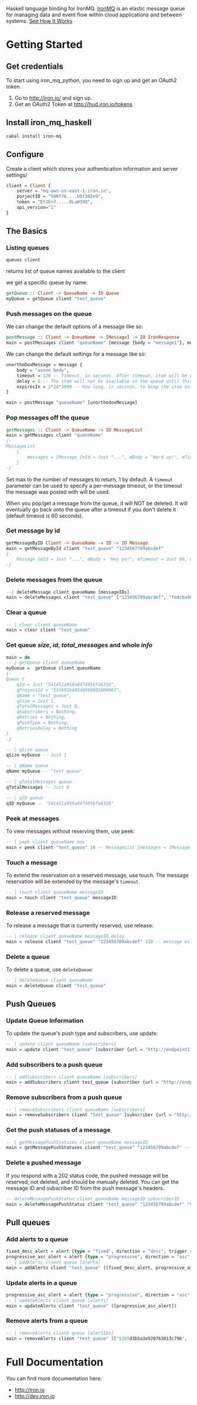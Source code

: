 Haskell language binding for IronMQ. [IronMQ](http://www.iron.io/products/mq) is an elastic message queue for managing data and event flow within cloud applications and between systems. [See How It Works](http://www.iron.io/products/mq/how)

# Getting Started

## Get credentials

To start using iron_mq_python, you need to sign up and get an OAuth2 token.

1. Go to http://iron.io/ and sign up.
2. Get an OAuth2 Token at http://hud.iron.io/tokens

## Install iron_mq_haskell

```sh
cabal install iron-mq
```
## Configure

Create a client which stores your authentication information and server settings/

```haskell
client = Client {
    server = "mq-aws-us-east-1.iron.io",
    porjectID = "500f7b....b0f302e9",
    token = "Et1En7.....0LuW39Q",
    api_version="1"
}
```

## The Basics

### Listing queues

```haskell
queues client
```
returns list of queue names available to the client

we get a specific queue by name:

```haskell
getQueue :: Client -> QueueName -> IO Queue
myQueue = getQueue client "test_queue"
```

### Push messages on the queue

We can change the default options of a message like so:

```haskell
postMessage :: Client -> QueueName -> [Message] -> IO IronResponse
main = postMessages client "queueName" [message {body = "message1"}, message {body = "message2"}]
```

We can change the default settings for a message like so:

```haskell
unorthoDoxMessage = message {
    body = "axxon body",
    timeout = 120 -- Timeout, in seconds. After timeout, item will be placed back on queue. Defaults to 60.
    delay = 5 -- The item will not be available on the queue until this many seconds have passed. Defaults to 0.
    expiresIn = 2*24*3600 -- How long, in seconds, to keep the item on the queue before it is deleted.
}

main = postMessage "queueName" [unorthodoxMessage]
```

### Pop messages off the queue

```haskell
getMessages :: Client -> QueueName -> IO MessageList
main = getMessages client "queneName"
{- 
MessageList 
    {
        messages = [Message {mId = Just "...", mBody = "Word up!", mTimeout = Just 60, mReservedCount = Just 1}]
    }
-}
```

Set max to the number of messages to return, 1 by default. A `timeout` parameter can be used to specify a per-message timeout, or the timeout the message was posted with will be used.

When you pop/get a message from the queue, it will NOT be deleted.
It will eventually go back onto the queue after a timeout if you don't delete it (default timeout is 60 seconds).

### Get message by id
```haskell
getMessageByID Client -> QueueName -> ID -> IO Message
main = getMessageById client "test_queue" "1234567789abcdef"
{-
    Message {mId = Just "...", mBody = "Hey yo!", mTimeout = Just 60, mReservedCount = Just 1}
-}
```

### Delete messages from the queue

```haskell
--| deleteMessage client queueName [messageIDs]
main = deleteMessages client "test_queue" ["123456789abcdef", "fedcba987654321"]
```

### Clear a queue

```haskell
-- | clear client queueName
main = clear client "test_queue"
```

### Get queue ***size***, ***id***, ***total_messages*** and whole ***info***
```haskell
main = do
-- | getQueue client queueName
myQueue =  getQueue client queueName
{-
Queue {
    qId = Just "541451a958a847405bfa6316",
    qProjectId = "53f691bd45d4960005000082",
    qName = "test_queue",
    qSize = Just 1,
    qTotalMessages = Just 8,
    qSubscribers = Nothing,
    qRetries = Nothing,
    qPushType = Nothing,
    qRetriesDelay = Nothing
}
-}

-- | qSize queue
qSize myQueue -- Just 1

-- | qName queue
qName myQueue -- "test_queue"

-- | qTotalMessages queue
qTotalMessages -- Just 8

-- | qID queue
qID myQueue -- "541451a958a847405bfa6316"
```

### Peek at messages

To view messages without reserving them, use peek:

```haskell
-- | peek client queueName max
main = peek client "test_queue" 10 -- MessageList {messages = [Message {mId = Just "...", mBody = "Word up!", mTimeout = Just 60, mReservedCount = Just 1}]}
```

### Touch a message

To extend the reservation on a reserved message, use touch. The message reservation will be extended by the message's `timeout`.

```haskell
-- | touch client queueName messageID
main = touch client "test_queue" messageID
```

### Release a reserved message

To release a message that is currently reserved, use release:

```haskell
-- | release client queueName messageID delay
main = release client "test_queue" "123456789abcdef" 120 -- message will be released after delay seconds
```

### Delete a queue

To delete a queue, use `deleteQueue`:

```haskell
-- | deleteQueue client queueName
main = deleteQueue client "test_queue"
```

## Push Queues

### Update Queue Information

To update the queue's push type and subscribers, use update:

```haskell
-- | update client queueName [subscribers]
main = update client "test_queue" [subscriber {url = "http://endpoint1.com"}, subscriber {url = "https://end.point.com/2"}] "unicast"
```

### Add subscribers to a push queue

```haskell
-- | addSubscribers client queueName [subscribers]
main = addSubscribers client test_queue [subscriber {url = "http://endpoint1.com"}, subscriber {url = "https://end.point.com/2"}])
```

### Remove subscribers from a push queue

```haskell
-- | removeSubscribers client queueName [subscribers]
main = removeSubscribers client "test_queue" [subscriber {url = "http://endpoint1.com"}, subscriber {url ="https://end.point.com/2"})
```

### Get the push statuses of a message

```haskell
-- | getMessagePushStatuses client queueName messageID
main = getMessagePushStatuses client "test_queue" "123456789abcdef" -- subscriberList {subscribers = [Subscriber {retriesDelay = Just 60, retriesRemaining" = Just 2, statusCode = Just 200, status = Just "deleted", "url": "http://endpoint1.com", "id": "52.."}, ...]}
```

### Delete a pushed message

If you respond with a 202 status code, the pushed message will be reserved, not deleted, and should be manually deleted. You can get the message ID and subscriber ID from the push message's headers.

```haskell
-- deleteMessagePushStatus client queueName messageID subscriberID
main = deleteMessagePushStatus client "test_queue" "123456789abcdef" "987654321fedcba"
```

## Pull queues

### Add alerts to a queue

```haskell
fixed_desc_alert = alert {type = "fixed", direction = "desc", trigger = 1000}
progressive_asc_alert = alert {type = "progressive", direction = "asc", trigger= 10000}
-- | addAlerts client queue [alerts]
main = addAlerts client "test_queue" ([fixed_desc_alert, progressive_asc_alert])
```

### Update alerts in a queue

```haskell
progressive_asc_alert = alert {type = "progressive", direction = "asc", trigger = 5000, queue = "q"}
-- | updateAlerts client queue [alerts]
main = updateAlerts client "test_queue" ([progressive_asc_alert])
```

### Remove alerts from a queue

```haskell
-- | removeAlerts client queue [alertIDs]
main = removeAlerts client "test_queue" (['5305d3b5a3e920763013c796', '513015d32b5a3e763013c796'])
```

# Full Documentation

You can find more documentation here:

* http://iron.io
* http://dev.iron.io